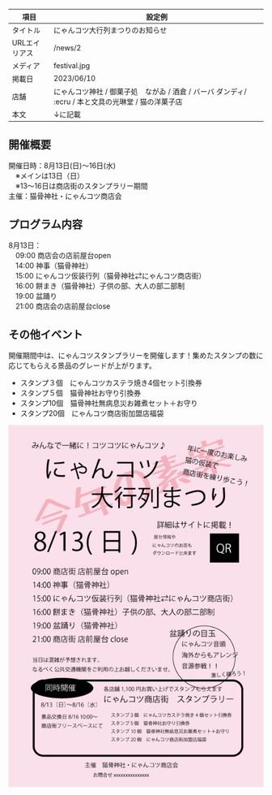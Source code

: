 | 項目 | 設定例 |
| --- | --- |
| タイトル | にゃんコツ大行列まつりのお知らせ |
| URLエイリアス | /news/2 |
| メディア | festival.jpg |
| 掲載日 |2023/06/10 |
| 店舗 | にゃんコツ神社 / 御菓子処　ながゐ / 酒倉 / バーバ ダンディ/ :ecru / 本と文具の光琳堂 / 猫の洋菓子店 |
| 本文 |↓に記載|

## 開催概要

開催日時：8月13日(日)〜16日(水)<br>
　※メインは13日（日）<br>
　※13〜16日は商店街のスタンプラリー期間<br>
主催：猫骨神社・にゃんコツ商店会

## プログラム内容

8月13日：<br>
　09:00 商店会の店前屋台open<br>
　14:00 神事（猫骨神社）<br>
　15:00 にゃんコツ仮装行列（猫骨神社⇄にゃんコツ商店街）<br>
　16:00 餅まき（猫骨神社）子供の部、大人の部二部制<br>
　19:00 盆踊り<br>
　21:00 商店会の店前屋台close

## その他イベント

開催期間中は、にゃんコツスタンプラリーを開催します！集めたスタンプの数に応じてもらえる景品のグレードが上がります。

* スタンプ３個　にゃんコツカステラ焼き4個セット引換券
* スタンプ５個　猫骨神社お守り引換券
* スタンプ10個　猫骨神社無病息災お雑煮セット＋お守り
* スタンプ20個　にゃんコツ商店街加盟店福袋

![ポスター](poster.jpg)
